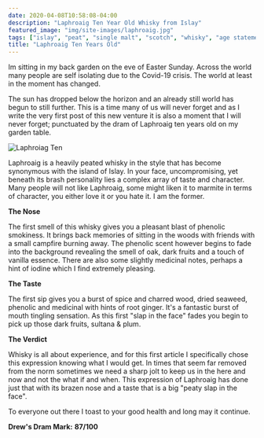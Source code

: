 ```yaml
---
date: 2020-04-08T10:58:08-04:00
description: "Laphroaig Ten Year Old Whisky from Islay"
featured_image: "img/site-images/laphroaig.jpg"
tags: ["islay", "peat", "single malt", "scotch", "whisky", "age statement", "laphroaig", "ten years old"]
title: "Laphroaig Ten Years Old"
---
```


Im sitting in my back garden on the eve of Easter Sunday. Across the world many people are self isolating due to the Covid-19 crisis. The world at least in the moment has changed.
 
The sun has dropped below the horizon and an already still world has begun to still further.  This is a time many of us will never forget and as I write the very first post of this new venture it is also a moment that I will never forget; punctuated by the dram of Laphroaig ten years old on my garden table.
 
![Laphroiag Ten](/img/2020/laphroaig/IMG_3966.jpg)
 
Laphroaig is a heavily peated whisky in the style that has become synonymous with the island of Islay.  In your face, uncompromising, yet beneath its brash personality lies a complex array of taste and character.  Many people will not like Laphroaig, some might liken it to marmite in terms of character, you either love it or you hate it. I am the former.
 
 
**The Nose**
 
The first smell of this whisky gives you a pleasant blast of phenolic smokiness.  It brings back memories of sitting in the woods with friends with a small campfire burning away.  The phenolic scent however begins to fade into the background revealing the smell of oak, dark fruits and a touch of vanilla essence. There are also some slightly medicinal notes, perhaps a hint of iodine which I find extremely pleasing.
 
 
**The Taste**
 
The first sip gives you a burst of spice and charred wood, dried seaweed, phenolic and medicinal with hints of root ginger.  It's a fantastic burst of mouth tingling sensation.  As this first "slap in the face" fades you begin to pick up those dark fruits, sultana & plum.
 
 
**The Verdict**
 
Whisky is all about experience, and for this first article I specifically chose this expression knowing what I would get. In times that seem far removed from the norm sometimes we need a sharp jolt to keep us in the here and now and not the what if and when.  This expression of Laphroaig has done just that with its brazen nose and a taste that is a big "peaty slap in the face".
 
To everyone out there I toast to your good health and long may it continue.
 
 
**Drew's Dram Mark:**  **87/100**

